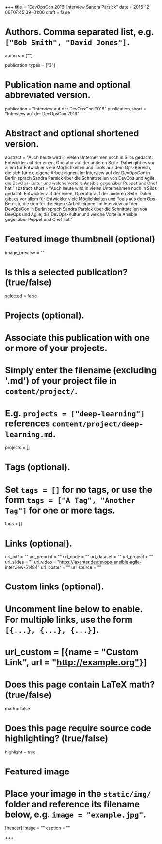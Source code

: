 +++
title = "DevOpsCon 2016: Interview Sandra Parsick"
date = 2016-12-06T07:45:39+01:00
draft = false

# Authors. Comma separated list, e.g. `["Bob Smith", "David Jones"]`.
authors = [""]

publication_types = ["3"]

# Publication name and optional abbreviated version.
publication = "Interview auf der DevOpsCon 2016"
publication_short = "Interview auf der DevOpsCon 2016"

# Abstract and optional shortened version.
abstract = "Auch heute wird in vielen Unternehmen noch in Silos gedacht: Entwickler auf der einen, Operator auf der anderen Seite. Dabei gibt es vor allem für Entwickler viele Möglichkeiten und Tools aus dem Ops-Bereich, die sich für die eigene Arbeit eignen. Im Interview auf der DevOpsCon in Berlin sprach Sandra Parsick über die Schnittstellen von DevOps und Agile, die DevOps-Kultur und welche Vorteile Ansible gegenüber Puppet und Chef hat."
abstract_short = "Auch heute wird in vielen Unternehmen noch in Silos gedacht: Entwickler auf der einen, Operator auf der anderen Seite. Dabei gibt es vor allem für Entwickler viele Möglichkeiten und Tools aus dem Ops-Bereich, die sich für die eigene Arbeit eignen. Im Interview auf der DevOpsCon in Berlin sprach Sandra Parsick über die Schnittstellen von DevOps und Agile, die DevOps-Kultur und welche Vorteile Ansible gegenüber Puppet und Chef hat."

# Featured image thumbnail (optional)
image_preview = ""

# Is this a selected publication? (true/false)
selected = false

# Projects (optional).
#   Associate this publication with one or more of your projects.
#   Simply enter the filename (excluding '.md') of your project file in `content/project/`.
#   E.g. `projects = ["deep-learning"]` references `content/project/deep-learning.md`.
projects = []

# Tags (optional).
#   Set `tags = []` for no tags, or use the form `tags = ["A Tag", "Another Tag"]` for one or more tags.
tags = []

# Links (optional).
url_pdf = ""
url_preprint = ""
url_code = ""
url_dataset = ""
url_project = ""
url_slides = ""
url_video = "https://jaxenter.de/devops-ansible-agile-interview-51484"
url_poster = ""
url_source = ""

# Custom links (optional).
#   Uncomment line below to enable. For multiple links, use the form `[{...}, {...}, {...}]`.
# url_custom = [{name = "Custom Link", url = "http://example.org"}]

# Does this page contain LaTeX math? (true/false)
math = false

# Does this page require source code highlighting? (true/false)
highlight = true

# Featured image
# Place your image in the `static/img/` folder and reference its filename below, e.g. `image = "example.jpg"`.
[header]
image = ""
caption = ""

+++

